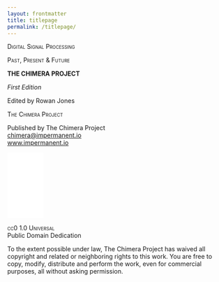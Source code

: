 ```yaml
---
layout: frontmatter
title: titlepage
permalink: /titlepage/
---
```


<div class="center">

<span class="smallcaps">Digital Signal Processing</span>

<span class="smallcaps">Past, Present & Future</span>

**THE CHIMERA PROJECT**

*First Edition*

Edited by Rowan Jones

</div>

<div class="center">

<span class="smallcaps">The Chimera Project</span>

Published by The Chimera Project  
<chimera@impermanent.io>  
<a href="www.impermanent.io" class="uri">www.impermanent.io</a>

<embed src="graphics/CC_Zero_badge.pdf" style="width:2.2cm" />

<span class="smallcaps">cc0 1.0 Universal</span>  
Public Domain Dedication

<div class="minipage">

To the extent possible under law, The Chimera Project has waived all copyright and related or neighboring rights to this work. You are free to copy, modify, distribute and perform the work, even for commercial purposes, all without asking permission.

</div>

</div>
